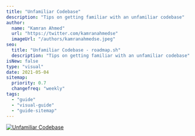 ```yaml
---
title: "Unfamiliar Codebase"
description: "Tips on getting familiar with an unfamiliar codebase"
author:
  name: "Kamran Ahmed"
  url: "https://twitter.com/kamranahmedse"
  imageUrl: "/authors/kamranahmedse.jpeg"
seo:
  title: "Unfamiliar Codebase - roadmap.sh"
  description: "Tips on getting familiar with an unfamiliar codebase"
isNew: false
type: "visual"
date: 2021-05-04
sitemap:
  priority: 0.7
  changefreq: "weekly"
tags:
  - "guide"
  - "visual-guide"
  - "guide-sitemap"
---
```


[![Unfamiliar Codebase](/guides/unfamiliar-codebase.png)](/guides/unfamiliar-codebase.png)

